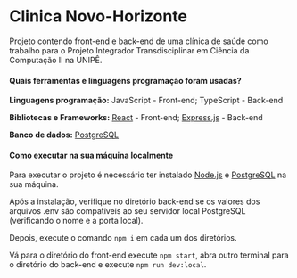# Clinica Novo-Horizonte
Projeto contendo front-end e back-end de uma clínica de saúde como trabalho para o Projeto Integrador Transdisciplinar em Ciência da Computação II na UNIPÊ.

#### Quais ferramentas e linguagens programação foram usadas?
**Linguagens programação:** JavaScript - Front-end; TypeScript - Back-end

**Bibliotecas e Frameworks:** [React](https://react.dev/) - Front-end; [Express.js](https://expressjs.com) - Back-end

**Banco de dados:** [PostgreSQL](https://www.postgresql.org/)

#### Como executar na sua máquina localmente

Para executar o projeto é necessário ter instalado [Node.js](https://nodejs.org/) e [PostgreSQL](https://www.postgresql.org/) na sua máquina.

Após a instalação, verifique no diretório back-end se os valores dos arquivos .env são compatíveis ao seu servidor local PostgreSQL (verificando o nome e a porta local).

Depois, execute o comando `npm i` em cada um dos diretórios.

Vá para o diretório do front-end execute `npm start`, abra outro terminal para o diretório do back-end e execute `npm run dev:local`.
